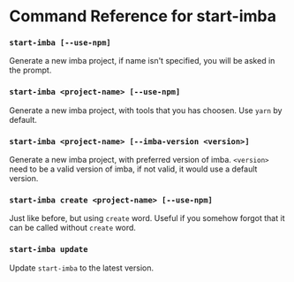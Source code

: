 # Command Reference for start-imba

### `start-imba [--use-npm]`

Generate a new imba project, if name isn't specified, you will be asked in the prompt.

### `start-imba <project-name> [--use-npm]`

Generate a new imba project, with tools that you has choosen. Use `yarn` by default.

### `start-imba <project-name> [--imba-version <version>]`

Generate a new imba project, with preferred version of imba. `<version>` need to be a valid version of imba, if not valid, it would use a default version.

### `start-imba create <project-name> [--use-npm]`

Just like before, but using `create` word. Useful if you somehow forgot that it can be called without `create` word.

### `start-imba update`

Update `start-imba` to the latest version.

